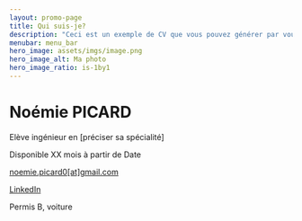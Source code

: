 ```yaml
---
layout: promo-page
title: Qui suis-je?
description: "Ceci est un exemple de CV que vous pouvez générer par vous-même"
menubar: menu_bar
hero_image: assets/imgs/image.png
hero_image_alt: Ma photo
hero_image_ratio: is-1by1
---
```


# Noémie PICARD
Elève ingénieur en [préciser sa spécialité]


Disponible XX mois à partir de Date

[noemie.picard0[at]gmail.com](mailto:noemie.picard0@gmail.com)

[LinkedIn](https://www.linkedin.com/in/Prenom.Nom)

Permis B, voiture

